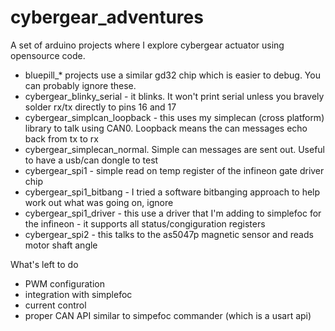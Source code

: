 # cybergear_adventures
A set of arduino projects where I explore cybergear actuator using opensource code.

 * bluepill_* projects use a similar gd32 chip which is easier to debug.  You can probably ignore these.
 * cybergear_blinky_serial - it blinks.  It won't print serial unless you bravely solder rx/tx directly to pins 16 and 17
 * cybergear_simplcan_loopback - this uses my simplecan (cross platform) library to talk using CAN0.  Loopback means the can messages echo back from tx to rx
 * cybergear_simplecan_normal.  Simple can messages are sent out.  Useful to have a usb/can dongle to test 
 * cybergear_spi1 - simple read on temp register of the infineon gate driver chip
 * cybergear_spi1_bitbang - I tried a software bitbanging approach to help work out what was going on, ignore
 * cybergear_spi1_driver - this use a driver that I'm adding to simplefoc for the infineon - it supports all status/congiguration registers
 * cybergear_spi2 - this talks to the as5047p magnetic sensor and reads motor shaft angle

What's left to do
 * PWM configuration
 * integration with simplefoc
 * current control 
 * proper CAN API similar to simpefoc commander (which is a usart api)
